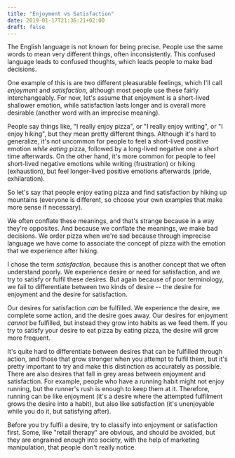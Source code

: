 ```yaml
---
title: "Enjoyment vs Satisfaction"
date: 2019-01-17T21:36:21+02:00
draft: false
---
```


The English language is not known for being precise. People use the same words to mean very different things, often inconsistently. This confused language leads to confused thoughts, which leads people to make bad decisions. 

One example of this is are two different pleasurable feelings, which I'll call *enjoyment* and *satisfaction*, although most people use these fairly interchangeably. For now, let's assume that enjoyment is a short-lived shallower emotion, while satisfaction lasts longer and is overall more desirable (another word with an imprecise meaning).

People say things like, "I really enjoy pizza", or "I really enjoy writing", or "I enjoy hiking", but they mean pretty different things. Although it's hard to generalize, it's not uncommon for people to feel a short-lived positive emotion *while eating* pizza, followed by a long-lived negative one a short time afterwards. On the other hand, it's more common for people to feel short-lived negative emotions while writing (frustration) or hiking (exhaustion), but feel longer-lived positive emotions afterwards (pride, exhilaration).

So let's say that people enjoy eating pizza and find satisfaction by hiking up mountains (everyone is different, so choose your own examples that make more sense if necessary). 

We often conflate these meanings, and that's strange because in a way they're opposites. And because we conflate the meanings, we make bad decisions. We order pizza when we're sad because through imprecise language we have come to associate the concept of pizza with the emotion that we experience after hiking. 

I chose the term *satisfaction*, because this is another concept that we often understand poorly. We experience desire or need for satisfaction, and we try to satisfy or fulfil these desires. But again because of poor terminology, we fail to differentiate between two kinds of desire -- the desire for enjoyment and the desire for satisfaction.

Our desires for satisfaction *can* be fulfilled. We experience the desire, we complete some action, and the desire goes away. Our desires for enjoyment *cannot* be fulfilled, but instead they grow into habits as we feed them. If you try to satisfy your desire to eat pizza by eating pizza, the desire will grow more frequent. 

It's quite hard to differentiate between desires that can be fulfilled through action, and those that grow stronger when you attempt to fulfil them, but it's pretty important to try and make this distinction as accurately as possible. There are also desires that fall in grey areas between enjoyment and satisfaction. For example, people who have a running habit might not enjoy running, but the runner's rush is enough to keep them at it. Therefore, running can be like enjoyment (it's a desire where the attempted fulfilment grows the desire into a habit), but also like satisfaction (it's unenjoyable while you do it, but satisfying after). 

Before you try fulfil a desire, try to classify into enjoyment or satisfaction first. Some, like "retail therapy" are obvious, and should be avoided, but they are engrained enough into society, with the help of marketing manipulation, that people don't really notice.




